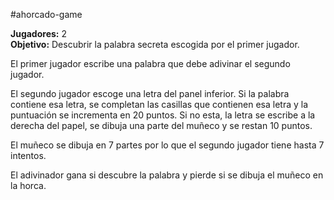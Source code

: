#ahorcado-game

<b>Jugadores:</b> 2
<br>
<b>Objetivo:</b> Descubrir la palabra secreta escogida por el primer jugador.

El primer jugador escribe una palabra que debe adivinar el segundo jugador. 

El segundo jugador escoge una letra del panel inferior. Si la palabra contiene esa letra, se completan las casillas que contienen esa letra y la puntuación se incrementa en 20 puntos. Si no esta, la letra se escribe a la derecha del papel, se dibuja una parte del muñeco y se restan 10 puntos.

El muñeco se dibuja en 7 partes por lo que el segundo jugador tiene hasta 7 intentos.

El adivinador gana si descubre la palabra y pierde si se dibuja el muñeco en la horca.